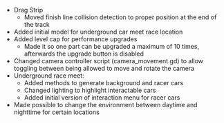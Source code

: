  - Drag Strip
	- Moved finish line collision detection to proper position at the end of the track
 - Added initial model for underground car meet race location
 - Added level cap for performance upgrades
	- Made it so one part can be upgraded a maximum of 10 times, afterwards the upgrade button is disabled
 - Changed camera controller script (camera_movement.gd) to allow toggling between being allowed to move and rotate the camera
 - Underground race meet:
	- Added methods to generate background and racer cars
	- Changed lighting to highlight interactable cars
	- Added initial version of interaction menu for racer cars
 - Made possible to change the environment between daytime and nighttime for certain locations
